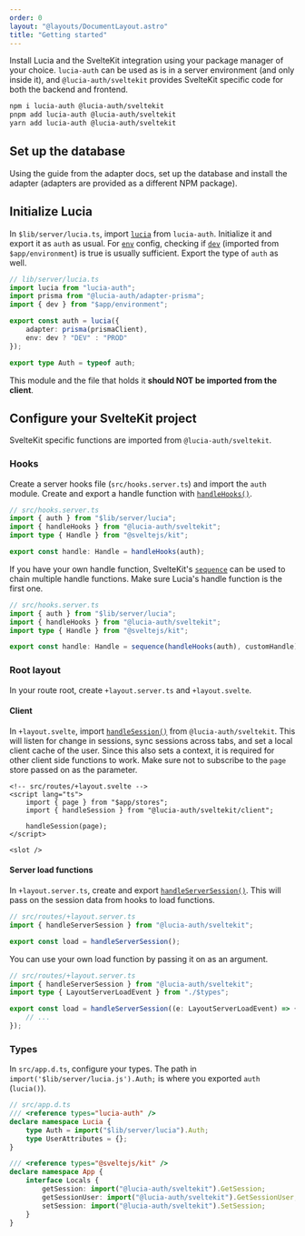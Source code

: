 ```yaml
---
order: 0
layout: "@layouts/DocumentLayout.astro"
title: "Getting started"
---
```


Install Lucia and the SvelteKit integration using your package manager of your choice. `lucia-auth` can be used as is in a server environment (and only inside it), and `@lucia-auth/sveltekit` provides SvelteKit specific code for both the backend and frontend.

```bash
npm i lucia-auth @lucia-auth/sveltekit
pnpm add lucia-auth @lucia-auth/sveltekit
yarn add lucia-auth @lucia-auth/sveltekit
```

## Set up the database

Using the guide from the adapter docs, set up the database and install the adapter (adapters are provided as a different NPM package).

## Initialize Lucia

In `$lib/server/lucia.ts`, import [`lucia`](/reference/api/server-api#lucia-default) from `lucia-auth`. Initialize it and export it as `auth` as usual. For [`env`](/reference/configure/lucia-configurations#env) config, checking if [`dev`](https://kit.svelte.dev/docs/modules#$app-environment-dev) (imported from `$app/environment`) is true is usually sufficient. Export the type of `auth` as well.

```ts
// lib/server/lucia.ts
import lucia from "lucia-auth";
import prisma from "@lucia-auth/adapter-prisma";
import { dev } from "$app/environment";

export const auth = lucia({
	adapter: prisma(prismaClient),
	env: dev ? "DEV" : "PROD"
});

export type Auth = typeof auth;
```

This module and the file that holds it **should NOT be imported from the client**.

## Configure your SvelteKit project

SvelteKit specific functions are imported from `@lucia-auth/sveltekit`.

### Hooks

Create a server hooks file (`src/hooks.server.ts`) and import the `auth` module. Create and export a handle function with [`handleHooks()`](/sveltekit/api-reference/server-api#handlehooks).

```ts
// src/hooks.server.ts
import { auth } from "$lib/server/lucia";
import { handleHooks } from "@lucia-auth/sveltekit";
import type { Handle } from "@sveltejs/kit";

export const handle: Handle = handleHooks(auth);
```

If you have your own handle function, SvelteKit's [`sequence`](https://kit.svelte.dev/docs/modules#sveltejs-kit-hooks-sequence) can be used to chain multiple handle functions. Make sure Lucia's handle function is the first one.

```ts
// src/hooks.server.ts
import { auth } from "$lib/server/lucia";
import { handleHooks } from "@lucia-auth/sveltekit";
import type { Handle } from "@sveltejs/kit";

export const handle: Handle = sequence(handleHooks(auth), customHandle);
```

### Root layout

In your route root, create `+layout.server.ts` and `+layout.svelte`.

#### Client

In `+layout.svelte`, import [`handleSession()`](/sveltekit/api-reference/client-api#handlesession) from `@lucia-auth/sveltekit`. This will listen for change in sessions, sync sessions across tabs, and set a local client cache of the user. Since this also sets a context, it is required for other client side functions to work. Make sure not to subscribe to the `page` store passed on as the parameter.

```svelte
<!-- src/routes/+layout.svelte -->
<script lang="ts">
	import { page } from "$app/stores";
	import { handleSession } from "@lucia-auth/sveltekit/client";

	handleSession(page);
</script>

<slot />
```

#### Server load functions

In `+layout.server.ts`, create and export [`handleServerSession()`](/sveltekit/api-reference/server-api#handleserversession). This will pass on the session data from hooks to load functions.

```ts
// src/routes/+layout.server.ts
import { handleServerSession } from "@lucia-auth/sveltekit";

export const load = handleServerSession();
```

You can use your own load function by passing it on as an argument.

```ts
// src/routes/+layout.server.ts
import { handleServerSession } from "@lucia-auth/sveltekit";
import type { LayoutServerLoadEvent } from "./$types";

export const load = handleServerSession((e: LayoutServerLoadEvent) => {
	// ...
});
```

### Types

In `src/app.d.ts`, configure your types. The path in `import('$lib/server/lucia.js').Auth;` is where you exported `auth` (`lucia()`).

```ts
// src/app.d.ts
/// <reference types="lucia-auth" />
declare namespace Lucia {
	type Auth = import("$lib/server/lucia").Auth;
	type UserAttributes = {};
}

/// <reference types="@sveltejs/kit" />
declare namespace App {
	interface Locals {
		getSession: import("@lucia-auth/sveltekit").GetSession;
		getSessionUser: import("@lucia-auth/sveltekit").GetSessionUser;
		setSession: import("@lucia-auth/sveltekit").SetSession;
	}
}
```
